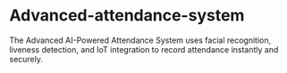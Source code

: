 # Advanced-attendance-system
The Advanced AI-Powered Attendance System uses facial recognition, liveness detection, and IoT integration to record attendance instantly and securely.
